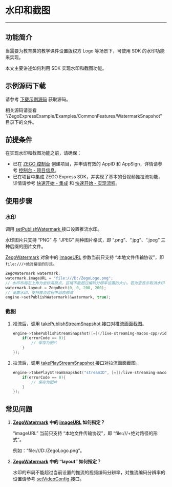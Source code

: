 # 水印和截图

- - -

## 功能简介

当需要为教育类的教学课件设置版权方 Logo 等场景下，可使用 SDK 的水印功能来实现。

本文主要讲述如何利用 SDK 实现水印和截图功能。

## 示例源码下载

请参考 [下载示例源码](https://doc-zh.zego.im/article/14904) 获取源码。

相关源码请查看 “/ZegoExpressExample/Examples/CommonFeatures/WatermarkSnapshot” 目录下的文件。

## 前提条件

在实现水印和截图功能之前，请确保：

- 已在 [ZEGO 控制台](https://console.zego.im) 创建项目，并申请有效的 AppID 和 AppSign，详情请参考 [控制台 - 项目信息](/console/project-info)。
- 已在项目中集成 ZEGO Express SDK，并实现了基本的音视频推拉流功能，详情请参考 [快速开始 - 集成](https://doc-zh.zego.im/article/14902) 和 [快速开始 - 实现流程](https://doc-zh.zego.im/article/14903)。


## 使用步骤


### 水印


调用 [setPublishWatermark ](https://doc-zh.zego.im/article/api?doc=Express_Video_SDK_API~cpp_macos~class~IZegoExpressEngine#set-publish-watermark) 接口设置推流水印。

<Warning title="注意">
水印图片只支持 “PNG” 与 “JPEG” 两种图片格式，即 “.png”、“.jpg”、“.jpeg” 三种后缀的图片文件。
</Warning>

[ZegoWatermark](https://doc-zh.zego.im/article/api?doc=Express_Video_SDK_API~cpp_macos~struct~ZegoWatermark) 对象中的 [imageURL](https://doc-zh.zego.im/article/api?doc=Express_Video_SDK_API~cpp_macos~struct~ZegoWatermark#image-url) 参数当前只支持 “本地文件传输协议”，即 `file:///+绝对路径的形式`。

```cpp
ZegoWatermark watermark;
watermark.imageURL = "file:///D:/ZegoLogo.png";
// 水印布局左上角为坐标系原点，区域不能超过编码分辨率设置的大小。若为空表示取消水印
watermark.layout = ZegoRect(0, 0, 200, 200);
// 设置水印，支持推流过程中动态修改
engine->setPublishWatermark(&watermark, true);
```

### 截图

1. 推流后，调用 [takePublishStreamSnapshot ](https://doc-zh.zego.im/article/api?doc=Express_Video_SDK_API~cpp_macos~class~IZegoExpressEngine#take-publish-stream-snapshot) 接口对推流画面截图。

    ```cpp
    engine->takePublishStreamSnapshot([=](/live-streaming-macos-cpp/video/int-errorcode,-void*-snapshot){
        if(errorCode == 0){
            // 保存为图片
        }
    });
    ```

2. 拉流后，调用 [takePlayStreamSnapshot ](https://doc-zh.zego.im/article/api?doc=Express_Video_SDK_API~cpp_macos~class~IZegoExpressEngine#take-play-stream-snapshot) 接口对拉流画面截图。

    ```cpp
    engine->takePlayStreamSnapshot("streamID", [=](/live-streaming-macos-cpp/video/int-errorcode,-void*-snapshot){
        if(errorCode == 0){
            // 保存为图片
        }
    });
    ```

## 常见问题

1. **[ZegoWatermark](https://doc-zh.zego.im/article/api?doc=Express_Video_SDK_API~cpp_macos~struct~ZegoWatermark) 中的 [imageURL](https://doc-zh.zego.im/article/api?doc=Express_Video_SDK_API~cpp_macos~struct~ZegoWatermark#image-url) 如何指定？**

    “imageURL” 当前只支持 “本地文件传输协议”，即 “file:///+绝对路径的形式”。

    例如：“file:///D:/ZegoLogo.png”。

2. **[ZegoWatermark](https://doc-zh.zego.im/article/api?doc=Express_Video_SDK_API~cpp_macos~struct~ZegoWatermark) 中的 “layout” 如何指定？**

    水印的布局不能超过当前设置的推流的视频编码分辨率，对推流编码分辨率的设置请参考 [setVideoConfig ](https://doc-zh.zego.im/article/api?doc=Express_Video_SDK_API~cpp_macos~class~IZegoExpressEngine#set-video-config) 接口。

<Content />

